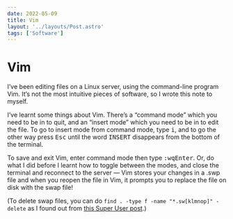 ```yaml
---
date: 2022-05-09
title: Vim
layout: '../layouts/Post.astro'
tags: ['Software']
---
```


# Vim

I’ve been editing files on a Linux server, using the command-line program Vim. It’s not the most intuitive pieces of software, so I wrote this note to myself.

I’ve learnt some things about Vim. There’s a “command mode” which you need to be in to quit, and an “insert mode” which you need to be in to edit the file.
To go to insert mode from command mode, type <kbd>i</kbd>, and to go the other way press <kbd>Esc</kbd> until the word <samp>INSERT</samp> disappears from the bottom of the terminal. 

To save and exit Vim, enter command mode then type <kbd>:</kbd><kbd>w</kbd><kbd>q</kbd><kbd>Enter</kbd>.
Or, do what I did before I learnt how to toggle between the modes, and close the terminal and reconnect to the server — Vim stores your changes in a .swp file and when you reopen the file in Vim, it prompts you to replace the file on disk with the swap file!

(To delete swap files, you can do `find . -type f -name "*.sw[klmnop]" -delete` as I found out from [this Super&nbsp;User post](https://superuser.com/a/805168).)

